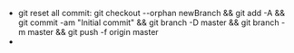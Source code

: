- git reset all commit: git checkout --orphan newBranch && git add -A && git commit -am "Initial commit" && git branch -D master && git branch -m master && git push -f origin master
- 